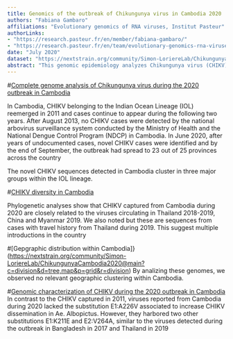 ```yaml
---
title: Genomics of the outbreak of Chikungunya virus in Cambodia 2020
authors: "Fabiana Gambaro"
affiliations: "Evolutionary genomics of RNA viruses, Institut Pasteur"
authorLinks: 
- "https://research.pasteur.fr/en/member/fabiana-gambaro/"
- "https://research.pasteur.fr/en/team/evolutionary-genomics-rna-viruses/"
date: "July 2020"
dataset: "https://nextstrain.org/community/Simon-LoriereLab/ChikungunyaCambodia2020@main?d=tree,map&p=full"
abstract: "This genomic epidemiology analyzes Chikungunya virus (CHIKV) genomes circulating in Cambodia 2020"
---
```



#[Complete genome analysis of Chikungunya virus during the 2020 outbreak in Cambodia](https://nextstrain.org/community/Simon-LoriereLab/ChikungunyaCambodia2020@main?d=tree&p=full)

In Cambodia, CHIKV belonging to the Indian Ocean Lineage (IOL) reemerged in 2011 and cases continue to appear during the following two years. After August 2013, no CHIKV cases were detected by the national arbovirus surveillance system conducted by the Ministry of Health and the National Dengue Control Program (NDCP) in Cambodia.
In June 2020, after years of undocumented cases, novel CHIKV cases were identified and by the end of September, the outbreak had spread to 23 out of 25 provinces across the country

The novel CHIKV sequences detected in Cambodia cluster in three major groups within the IOL lineage.

#[CHIKV diversity in Cambodia](https://nextstrain.org/community/Simon-LoriereLab/ChikungunyaCambodia2020@main?d=tree,map&p=full)

Phylogenetic analyses show that CHIKV captured from Cambodia during 2020 are closely related to the viruses circulating in Thailand 2018-2019, China and Myanmar 2019. 
We also noted but these are sequences from cases with travel history from Thailand during 2019. 
This suggest multiple introductions in the country 


#[Gepgraphic distribution within Cambodia]}(https://nextstrain.org/community/Simon-LoriereLab/ChikungunyaCambodia2020@main?c=division&d=tree,map&p=grid&r=division)
By analizing these genomes, we observed no relevant geographic clustering within Cambodia. 

#[Genomic characterization of CHIKV during the 2020 outbreak in Cambodia ](https://nextstrain.org/community/Simon-LoriereLab/ChikungunyaCambodia2020@main?c=subclade&d=tree&f_country=Cambodia&p=full)
In contrast to the CHIKV captured in 2011, viruses reported from Cambodia during 2020 lacked the substitution E1:A226V associated to increase CHIKV dissemination in Ae. Albopictus.
However, they harbored two other substitutions E1:K211E and E2:V264A, similar to the viruses detected during the outbreak in Bangladesh in 2017 and Thailand in 2019 



